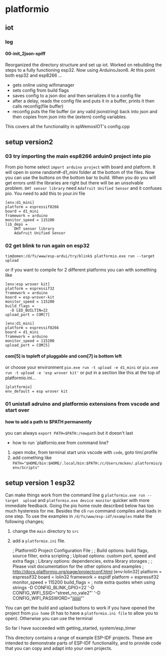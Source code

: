 # platformio

## iot
### log
#### 00-init_2json-spiff
Reorganized the directory structure and set up iot. Worked on rebuilding the steps to a fully functioning esp32. Now using ArduinoJson6. At this point both esp32 and esp8266 ...

* gets online using wifimanager
* sets config from build flags
* saves config to a json doc and then serializes it to a config file
* after a delay, reads the config file and puts it in a buffer, prints it then calls reconfig(file buffer)
* reconfig puts the file buffer (or any valid jsonstring) back into json and then copies from json into the (extern) config variables.

This covers all the functionality in spWemosIOT's config.cpp

## setup version2
### 03 try importing the main esp8266 arduin0 project into pio
From pio home select `import arduino project` with board and platform. It will open in some random#-d1_mini folder at the bottom of the files. Now you can use the buttons on the bottom bar to build. When you do you will get errors until the libraries are right but there will be an unsolvable problem. `DHT sensor library` need `Adafruit Unified Sensor` and it confuses pio. You need to add this to your.ini file

    [env:d1_mini]
    platform = espressif8266
    board = d1_mini
    framework = arduino
    monitor_speed = 115200
    lib_deps = 
        DHT sensor library
        Adafruit Unified Sensor

### 02 get blink to run again on esp32
    tim@omen:/d/fs/www/esp-ardui/try/blink$ platformio.exe run --target upload 

or if you want to compile for 2 different platforms you can with something like

    [env:esp wrover kit]
    platform = espressif32
    framework = arduino
    board = esp-wrover-kit
    monitor_speed = 115200
    build_flags =
      -D LED_BUILTIN=22
    upload_port = COM[7]

    [env:d1_mini]
    platform = espressif8266
    board = d1_mini
    framework = arduino
    monitor_speed = 115200
    upload_port = COM[5]

#### com[5] is topleft of pluggable and com[7] is bottom left    

or choose your environment `pio.exe run -t upload -e d1_mini` or `pio.exe run -t upload -e 'esp wrover kit'` or put in a section like this at the top of platformio.ini...

    [platformio]
    env_default = esp wrover kit
### 01 unistall adruino and platformio extensions from vscode and start over

#### how to add a path to $PATH permanently 
you can always `export PATH=$PATH:/newpath` but it doesn't last
* how to run `platfornio.exe from command line? 
1. open mobx, from terminal start unix vscode with `code`, goto tim/.profile 
2. add comething like `PATH="$HOME/bin:$HOME/.local/bin:$PATH:/c/Users/mcken/.platformio/penv/Scripts"`

## setup version 1 esp32
Can make things work from the command line g `platformio.exe run --target  upload` and `platformio.exe device monitor` quicker with more immediate feedback. Going the pio home route described below has too much hysteresis for me. Besides the cli `run` command compiles and loads in one step. To use the examples in  `/d/fs/www/esp-idf/examples` make the following changes; 

1. change the `main` directory to `src`
2. add a `platformio.ini` file.


    ; PlatformIO Project Configuration File
    ;
    ;   Build options: build flags, source filter, extra scripting
    ;   Upload options: custom port, speed and extra flags
    ;   Library options: dependencies, extra library storages
    ;
    ; Please visit documentation for the other options and examples
    ; http://docs.platformio.org/page/projectconf.html
    [env:lolin32]
    platform = espressif32
    board = lolin32
    framework = espidf
    platform = espressif32
    monitor_speed = 115200
    build_flags =
      ; note extra quotes when using strings 
      -D CONFIG_BLINK_GPIO=22
      '-D CONFIG_WIFI_SSID="street_no_vale2"'
      '-D CONFIG_WIFI_PASSWORD="jjjjjjjj"'

You can get the build and uplaod buttons to work if you have opened the project from `pio home` (it has to have a `platformio.ini file` to allow you to open). Otherwise you can use the terminal 

So far I have succeeded with getting_started, system/esp_timer


This directory contains a range of example ESP-IDF projects. These are intended to demonstrate parts of ESP-IDF functionality, and to provide code that you can copy and adapt into your own projects.